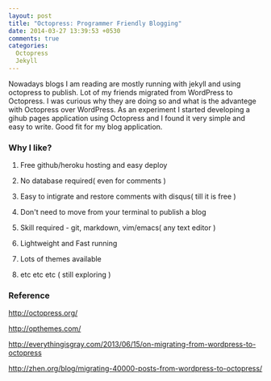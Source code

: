 ```yaml
---
layout: post
title: "Octopress: Programmer Friendly Blogging"
date: 2014-03-27 13:39:53 +0530
comments: true
categories: 
  Octopress
  Jekyll
---
```


Nowadays blogs I am reading are mostly running with jekyll and using octopress to publish. Lot of my friends migrated from WordPress to Octopress. I was curious why they are doing so and what is the advantege with Octopress over WordPress.<!--more--> As an experiment I started developing a gihub pages application using Octopress and I found it very simple and easy to write. Good fit for my blog application.

### Why I like?
  1) Free github/heroku hosting and easy deploy  

  2) No database required( even for comments )

  3) Easy to intigrate and restore comments with disqus( till it is free )

  4) Don't need to move from your terminal to publish a blog

  5) Skill required - git, markdown, vim/emacs( any text editor ) 
  
  6) Lightweight and Fast running
  
  7) Lots of themes available

  8) etc etc etc ( still exploring ) 

### Reference 
  http://octopress.org/

  http://opthemes.com/

  http://everythingisgray.com/2013/06/15/on-migrating-from-wordpress-to-octopress

  http://zhen.org/blog/migrating-40000-posts-from-wordpress-to-octopress/
